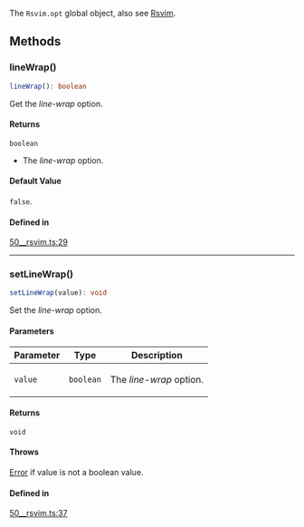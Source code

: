The `Rsvim.opt` global object, also see [Rsvim](Rsvim.md).

## Methods

### lineWrap()

```ts
lineWrap(): boolean
```

Get the _line-wrap_ option.

#### Returns

`boolean`

- The _line-wrap_ option.

#### Default Value

`false`.

#### Defined in

[50\_\_rsvim.ts:29](https://github.com/rsvim/rsvim/blob/5fe6171ee4d60d88c883bafbaf0a0118245cb6eb/src/js/runtime/50__rsvim.ts#L29)

***

### setLineWrap()

```ts
setLineWrap(value): void
```

Set the _line-wrap_ option.

#### Parameters

<table>
<thead>
<tr>
<th>Parameter</th>
<th>Type</th>
<th>Description</th>
</tr>
</thead>
<tbody>
<tr>
<td>

`value`

</td>
<td>

`boolean`

</td>
<td>

The _line-wrap_ option.

</td>
</tr>
</tbody>
</table>

#### Returns

`void`

#### Throws

[Error](https://developer.mozilla.org/docs/Web/JavaScript/Reference/Global_Objects/Error) if value is not a boolean value.

#### Defined in

[50\_\_rsvim.ts:37](https://github.com/rsvim/rsvim/blob/5fe6171ee4d60d88c883bafbaf0a0118245cb6eb/src/js/runtime/50__rsvim.ts#L37)
